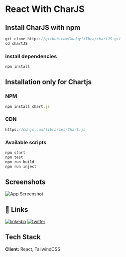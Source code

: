 
# React With CharJS
## Install CharJS with npm
```js
git clone https://github.com/XudayfiIbra/chartJS.git
cd chartJS
```
### install dependencies
```js
npm install
```
## Installation only for Chartjs
### NPM
```js
npm install chart.js

```
### CDN
```js
https://cdnjs.com/libraries/Chart.js
```
### Available scripts

```javascript
npm start
npm test
npm run build
npm run inject
```

## Screenshots

![App Screenshot]()

## 🔗 Links
[![linkedin](https://img.shields.io/badge/linkedin-0A66C2?style=for-the-badge&logo=linkedin&logoColor=white)](https://www.linkedin.com/in/xudayfi-baari-42a418282/)
[![twitter](https://img.shields.io/badge/twitter-1DA1F2?style=for-the-badge&logo=twitter&logoColor=white)](https://twitter.com/XudayfiBaari)


## Tech Stack

**Client:** React, TailwindCSS

